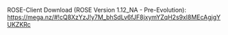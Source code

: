 ROSE-Client Download (ROSE Version 1.12_NA - Pre-Evolution): 
https://mega.nz/#!cQ8XzYzJ!y7M_bhSdLv6fJF8jxymYZqH2s9xl8MEcAgjgYUKZKRc
